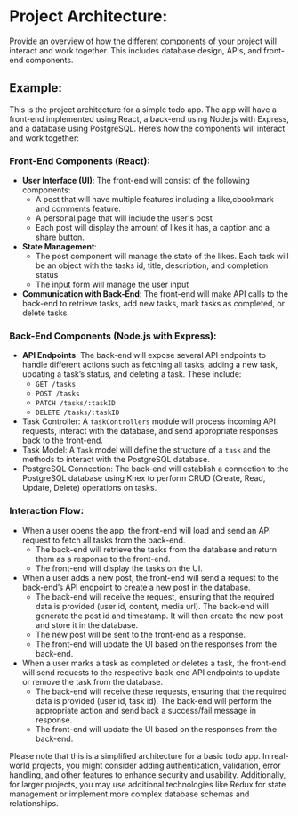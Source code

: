 # Project Architecture: 

Provide an overview of how the different components of your project will interact and work together. This includes database design, APIs, and front-end components.

## Example: 
This is the project architecture for a simple todo app. The app will have a front-end implemented using React, a back-end using Node.js with Express, and a database using PostgreSQL. Here’s how the components will interact and work together:

### Front-End Components (React):
* **User Interface (UI)**: The front-end will consist of the following components:
   *  A post that will have multiple features including a like,cbookmark and comments feature.
   *  A personal page that will include the user's post
   *  Each post will display the amount of likes it has, a caption and a share button.
* **State Management**:
   * The post component will manage the state of the likes. Each task will be an object with the tasks id, title, description, and completion status
   * The input form will manage the user input
* **Communication with Back-End**: The front-end will make API calls to the back-end to retrieve tasks, add new tasks, mark tasks as completed, or delete tasks.

### Back-End Components (Node.js with Express):
* **API Endpoints**: The back-end will expose several API endpoints to handle different actions such as fetching all tasks, adding a new task, updating a task’s status, and deleting a task. These include:
    * `GET /tasks`
    * `POST /tasks`
    * `PATCH /tasks/:taskID`
    * `DELETE /tasks/:taskID`
* Task Controller: A `taskControllers` module will process incoming API requests, interact with the database, and send appropriate responses back to the front-end.
* Task Model: A `Task` model will define the structure of a `task` and the methods to interact with the PostgreSQL database.
* PostgreSQL Connection: The back-end will establish a connection to the PostgreSQL database using Knex to perform CRUD (Create, Read, Update, Delete) operations on tasks.

### Interaction Flow:
* When a user opens the app, the front-end will load and send an API request to fetch all tasks from the back-end. 
    * The back-end will retrieve the tasks from the database and return them as a response to the front-end.
    * The front-end will display the tasks on the UI.
* When a user adds a new post, the front-end will send a request to the back-end’s API endpoint to create a new post in the database.
    * The back-end will receive the request, ensuring that the required data is provided (user id, content, media url). The back-end will generate the post id and timestamp. It will then create the new post and store it in the database. 
    * The new post will be sent to the front-end as a response.
    * The front-end will update the UI based on the responses from the back-end.
* When a user marks a task as completed or deletes a task, the front-end will send requests to the respective back-end API endpoints to update or remove the task from the database.
    * The back-end will receive these requests, ensuring that the required data is provided (user id, task id). The back-end will perform the appropriate action and send back a success/fail message in response.
    * The front-end will update the UI based on the responses from the back-end.

Please note that this is a simplified architecture for a basic todo app. In real-world projects, you might consider adding authentication, validation, error handling, and other features to enhance security and usability. Additionally, for larger projects, you may use additional technologies like Redux for state management or implement more complex database schemas and relationships.
